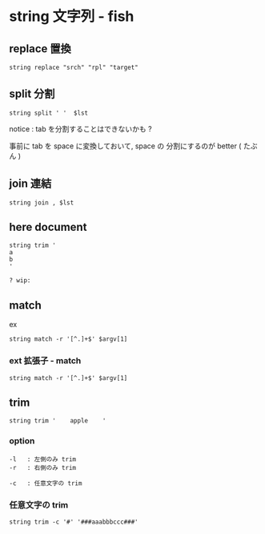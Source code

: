 
# string  文字列  -  fish


## replace  置換

```
string replace "srch" "rpl" "target"
```


## split  分割

```
string split ' '  $lst
```

notice : tab を分割することはできないかも ?

事前に tab を space に変換しておいて, space の 分割にするのが better
( たぶん )


## join  連結

```
string join , $lst
```


## here document

```
string trim '
a
b
'

? wip:
```



## match

ex

```
string match -r '[^.]+$' $argv[1]
```


### ext  拡張子  -  match

```
string match -r '[^.]+$' $argv[1]
```


## trim

```
string trim '    apple    '
```

### option

```
-l   : 左側のみ trim
-r   : 右側のみ trim

-c   : 任意文字の trim
```

### 任意文字の trim

```
string trim -c '#' '###aaabbbccc###'
```



